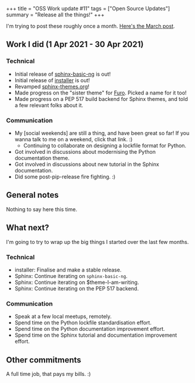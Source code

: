 +++
title = "OSS Work update #11"
tags = ["Open Source Updates"]
summary = "Release all the things!"
+++

I'm trying to post these roughly once a month.
[Here's the March post](/blog/2021/04/03/oss-update-10/).

## Work I did (1 Apr 2021 - 30 Apr 2021)

### Technical

- Initial release of [sphinx-basic-ng] is out!
- Initial release of [installer] is out!
- Revamped [sphinx-themes.org]!
- Made progress on the "sister theme" for [Furo]. Picked a name for it too!
- Made progress on a PEP 517 build backend for Sphinx themes, and told a
  few relevant folks about it.

[sphinx-basic-ng]: https://github.com/pradyunsg/sphinx-basic-ng/
[installer]: https://github.com/pradyunsg/installer
[sphinx-themes.org]: https://sphinx-themes.org/
[furo]: https://pradyunsg.me/furo

### Communication

- My [social weekends] are still a thing, and have been great so far! If
  you wanna talk to me on a weekend, click that link. :)
  - Continuing to collaborate on designing a lockfile format for Python.
- Got involved in discussions about modernising the Python documentation theme.
- Got involved in discussions about new tutorial in the Sphinx documentation.
- Did some post-pip-release fire fighting. :)

[open social weekends]: https://calendly.com/pradyunsg/weekend-time
[the executable book project]: https://executablebooks.org/en/latest/

## General notes

Nothing to say here this time.

## What next?

I'm going to try to wrap up the big things I started over the last few months.

### Technical

- installer: Finalise and make a stable release.
- Sphinx: Continue iterating on `sphinx-basic-ng`.
- Sphinx: Continue iterating on $theme-I-am-writing.
- Sphinx: Continue iterating on the PEP 517 backend.

### Communication

- Speak at a few local meetups, remotely.
- Spend time on the Python lockfile standardisation effort.
- Spend time on the Python documentation improvement effort.
- Spend time on the Sphinx tutorial and documentation improvement effort.

## Other commitments

A full time job, that pays my bills. :)
